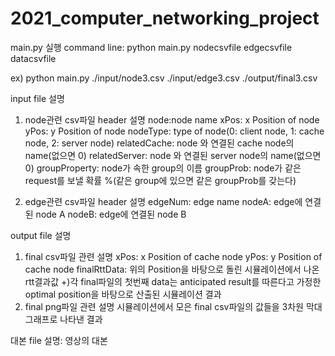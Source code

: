 # 2021_computer_networking_project

main.py 실행 command line: python main.py nodecsvfile edgecsvfile datacsvfile

ex) python main.py ./input/node3.csv ./input/edge3.csv ./output/final3.csv

input file 설명
1. node관련 csv파일 header 설명
  node:node name
  xPos: x Position of node
  yPos: y Position of node
  nodeType: type of node(0: client node, 1: cache node, 2: server node)
  relatedCache: node 와 연결된 cache node의 name(없으면 0)
  relatedServer: node 와 연결된 server node의 name(없으면 0)
  groupProperty: node가 속한 group의 이름
  groupProb: node가 같은 request를 보낼 확률 %(같은 group에 있으면 같은 groupProb를 갖는다)

2. edge관련 csv파일 header 설명
  edgeNum: edge name
  nodeA: edge에 연결된 node A
  nodeB: edge에 연결된 node B

output file 설명
1. final csv파일 관련 설명
  xPos: x Position of cache node
  yPos: y Position of cache node
  finalRttData: 위의 Position을 바탕으로 돌린 시뮬레이션에서 나온 rtt결과값
  +)각 final파일의 첫번째 data는 anticipated result를 따른다고 가정한 optimal position을 바탕으로 산출된 시뮬레이션 결과
2. final png파일 관련 설명
  시뮬레이션에서 모은 final csv파일의 값들을 3차원 막대 그래프로 나타낸 결과

대본 file 설명: 영상의 대본
